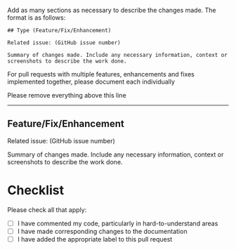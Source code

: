 Add as many sections as necessary to describe the changes made. The format is as follows:

```
## Type (Feature/Fix/Enhancement)

Related issue: (GitHub issue number)

Summary of changes made. Include any necessary information, context or screenshots to describe the work done.
```

For pull requests with multiple features, enhancements and fixes implemented together, please document each individually

Please remove everything above this line

---

## Feature/Fix/Enhancement

Related issue: (GitHub issue number)

Summary of changes made. Include any necessary information, context or screenshots to describe the work done.

# Checklist

Please check all that apply:

- [ ] I have commented my code, particularly in hard-to-understand areas
- [ ] I have made corresponding changes to the documentation
- [ ] I have added the appropriate label to this pull request
